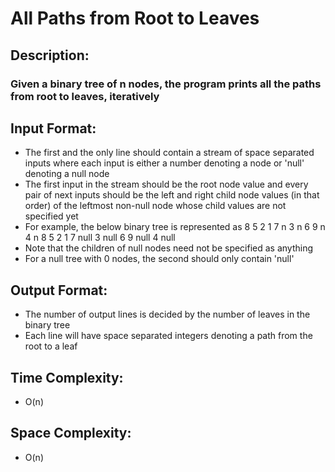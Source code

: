 # All Paths from Root to Leaves
## Description:
### Given a binary tree of n nodes, the program prints all the paths from root to leaves, iteratively
## Input Format:
* The first and the only line should contain a stream of space separated inputs where each input is either a number denoting a node or 'null' denoting a null node
* The first input in the stream should be the root node value and every pair of next inputs should be the left and right child node values (in that order) of the leftmost non-null node whose child values are not specified yet
* For example, the below binary tree is represented as
                                                      8
                                              5               2
                                          1       7       n       3
                                        n   6   9   n           4   n
8 5 2 1 7 null 3 null 6 9 null 4 null
* Note that the children of null nodes need not be specified as anything
* For a null tree with 0 nodes, the second should only contain 'null'
## Output Format:
* The number of output lines is decided by the number of leaves in the binary tree
* Each line will have space separated integers denoting a path from the root to a leaf
## Time Complexity: 
* O(n)
## Space Complexity: 
* O(n)